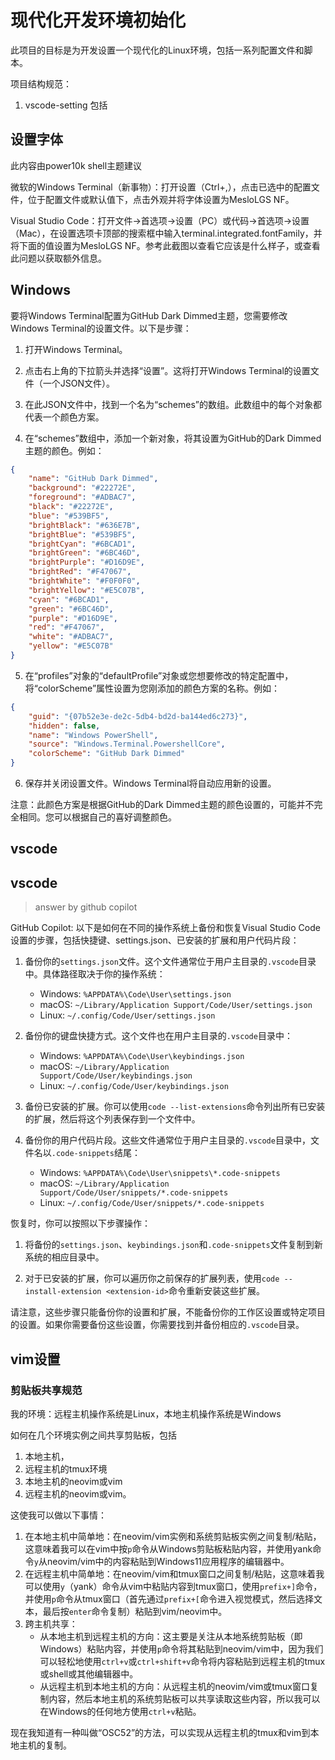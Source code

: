 # 现代化开发环境初始化

此项目的目标是为开发设置一个现代化的Linux环境，包括一系列配置文件和脚本。

项目结构规范：
1. vscode-setting 包括

## 设置字体

此内容由power10k shell主题建议

微软的Windows Terminal（新事物）：打开设置（Ctrl+,），点击已选中的配置文件，位于配置文件或默认值下，点击外观并将字体设置为MesloLGS NF。

Visual Studio Code：打开文件→首选项→设置（PC）或代码→首选项→设置（Mac），在设置选项卡顶部的搜索框中输入terminal.integrated.fontFamily，并将下面的值设置为MesloLGS NF。参考此截图以查看它应该是什么样子，或查看此问题以获取额外信息。

## Windows

要将Windows Terminal配置为GitHub Dark Dimmed主题，您需要修改Windows Terminal的设置文件。以下是步骤：

1. 打开Windows Terminal。

2. 点击右上角的下拉箭头并选择“设置”。这将打开Windows Terminal的设置文件（一个JSON文件）。

3. 在此JSON文件中，找到一个名为“schemes”的数组。此数组中的每个对象都代表一个颜色方案。

4. 在“schemes”数组中，添加一个新对象，将其设置为GitHub的Dark Dimmed主题的颜色。例如：

```json
{
    "name": "GitHub Dark Dimmed",
    "background": "#22272E",
    "foreground": "#ADBAC7",
    "black": "#22272E",
    "blue": "#539BF5",
    "brightBlack": "#636E7B",
    "brightBlue": "#539BF5",
    "brightCyan": "#6BCAD1",
    "brightGreen": "#6BC46D",
    "brightPurple": "#D16D9E",
    "brightRed": "#F47067",
    "brightWhite": "#F0F0F0",
    "brightYellow": "#E5C07B",
    "cyan": "#6BCAD1",
    "green": "#6BC46D",
    "purple": "#D16D9E",
    "red": "#F47067",
    "white": "#ADBAC7",
    "yellow": "#E5C07B"
}
```

5. 在“profiles”对象的“defaultProfile”对象或您想要修改的特定配置中，将“colorScheme”属性设置为您刚添加的颜色方案的名称。例如：

```json
{
    "guid": "{07b52e3e-de2c-5db4-bd2d-ba144ed6c273}",
    "hidden": false,
    "name": "Windows PowerShell",
    "source": "Windows.Terminal.PowershellCore",
    "colorScheme": "GitHub Dark Dimmed"
}
```

6. 保存并关闭设置文件。Windows Terminal将自动应用新的设置。

注意：此颜色方案是根据GitHub的Dark Dimmed主题的颜色设置的，可能并不完全相同。您可以根据自己的喜好调整颜色。

## vscode

## vscode

> answer by github copilot

GitHub Copilot: 以下是如何在不同的操作系统上备份和恢复Visual Studio Code设置的步骤，包括快捷键、settings.json、已安装的扩展和用户代码片段：

1. 备份你的`settings.json`文件。这个文件通常位于用户主目录的`.vscode`目录中。具体路径取决于你的操作系统：
   - Windows: `%APPDATA%\Code\User\settings.json`
   - macOS: `~/Library/Application Support/Code/User/settings.json`
   - Linux: `~/.config/Code/User/settings.json`

2. 备份你的键盘快捷方式。这个文件也在用户主目录的`.vscode`目录中：
   - Windows: `%APPDATA%\Code\User\keybindings.json`
   - macOS: `~/Library/Application Support/Code/User/keybindings.json`
   - Linux: `~/.config/Code/User/keybindings.json`

3. 备份已安装的扩展。你可以使用`code --list-extensions`命令列出所有已安装的扩展，然后将这个列表保存到一个文件中。

4. 备份你的用户代码片段。这些文件通常位于用户主目录的`.vscode`目录中，文件名以`.code-snippets`结尾：
   - Windows: `%APPDATA%\Code\User\snippets\*.code-snippets`
   - macOS: `~/Library/Application Support/Code/User/snippets/*.code-snippets`
   - Linux: `~/.config/Code/User/snippets/*.code-snippets`

恢复时，你可以按照以下步骤操作：

1. 将备份的`settings.json`、`keybindings.json`和`.code-snippets`文件复制到新系统的相应目录中。

2. 对于已安装的扩展，你可以遍历你之前保存的扩展列表，使用`code --install-extension <extension-id>`命令重新安装这些扩展。

请注意，这些步骤只能备份你的设置和扩展，不能备份你的工作区设置或特定项目的设置。如果你需要备份这些设置，你需要找到并备份相应的`.vscode`目录。


## vim设置

### 剪贴板共享规范

我的环境：远程主机操作系统是Linux，本地主机操作系统是Windows

如何在几个环境实例之间共享剪贴板，包括
1. 本地主机，
2. 远程主机的tmux环境
3. 本地主机的neovim或vim
3. 远程主机的neovim或vim。

这使我可以做以下事情：
1. 在本地主机中简单地：在neovim/vim实例和系统剪贴板实例之间复制/粘贴，这意味着我可以在vim中按`p`命令从Windows剪贴板粘贴内容，并使用yank命令`y`从neovim/vim中的内容粘贴到Windows11应用程序的编辑器中。
2. 在远程主机中简单地：在neovim/vim和tmux窗口之间复制/粘贴，这意味着我可以使用`y`（yank）命令从vim中粘贴内容到tmux窗口，使用`prefix+]`命令，并使用`p`命令从tmux窗口（首先通过`prefix+[`命令进入视觉模式，然后选择文本，最后按`enter`命令复制）粘贴到vim/neovim中。
3. 跨主机共享：
    - 从本地主机到远程主机的方向：这主要是关注从本地系统剪贴板（即Windows）粘贴内容，并使用`p`命令将其粘贴到neovim/vim中，因为我们可以轻松地使用`ctrl+v`或`ctrl+shift+v`命令将内容粘贴到远程主机的tmux或shell或其他编辑器中。
    - 从远程主机到本地主机的方向：从远程主机的neovim/vim或tmux窗口复制内容，然后本地主机的系统剪贴板可以共享读取这些内容，所以我可以在Windows的任何地方使用`ctrl+v`粘贴。

现在我知道有一种叫做“OSC52”的方法，可以实现从远程主机的tmux和vim到本地主机的复制。
